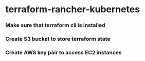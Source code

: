 # terraform-rancher-kubernetes

### Make sure that terraform cli is installed
### Create S3 bucket to store terraform state
### Create AWS key pair to access EC2 instances
